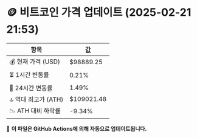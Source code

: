 # 🪙 비트코인 가격 업데이트 (2025-02-21 21:53)

| 항목                | 값 |
|--------------------|----------------|
| 💰 현재 가격 (USD) | $98889.25 |
| ⏳ 1시간 변동률    | 0.21% |
| 📆 24시간 변동률   | 1.49% |
| 🔝 역대 최고가 (ATH) | $109021.48 |
| 📉 ATH 대비 하락률 | -9.34% |

🔄 **이 파일은 GitHub Actions에 의해 자동으로 업데이트됩니다.**
